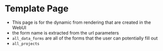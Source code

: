 # Template Page

-   This page is for the dynamic from rendering that are created in the WebUI
-   the form name is extracted from the url parameters
-   `all_data_forms` are all of the forms that the user can potentially fill out
-   `all_projects`
